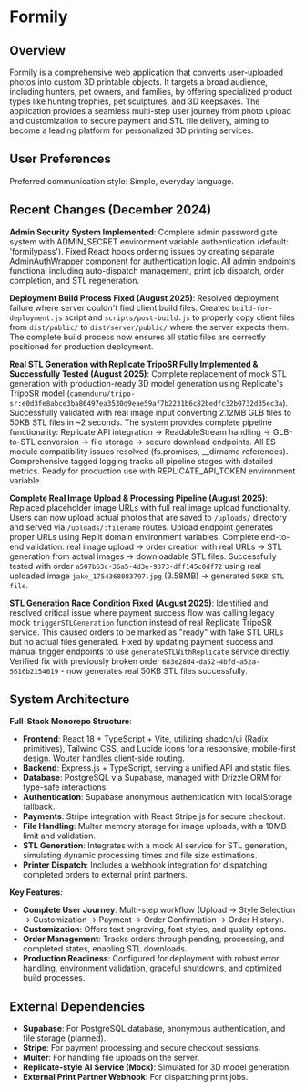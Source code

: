 # Formily

## Overview
Formily is a comprehensive web application that converts user-uploaded photos into custom 3D printable objects. It targets a broad audience, including hunters, pet owners, and families, by offering specialized product types like hunting trophies, pet sculptures, and 3D keepsakes. The application provides a seamless multi-step user journey from photo upload and customization to secure payment and STL file delivery, aiming to become a leading platform for personalized 3D printing services.

## User Preferences
Preferred communication style: Simple, everyday language.

## Recent Changes (December 2024)
**Admin Security System Implemented**: Complete admin password gate system with ADMIN_SECRET environment variable authentication (default: 'formilypass'). Fixed React hooks ordering issues by creating separate AdminAuthWrapper component for authentication logic. All admin endpoints functional including auto-dispatch management, print job dispatch, order completion, and STL regeneration.

**Deployment Build Process Fixed (August 2025)**: Resolved deployment failure where server couldn't find client build files. Created `build-for-deployment.js` script and `scripts/post-build.js` to properly copy client files from `dist/public/` to `dist/server/public/` where the server expects them. The complete build process now ensures all static files are correctly positioned for production deployment.

**Real STL Generation with Replicate TripoSR Fully Implemented & Successfully Tested (August 2025)**: Complete replacement of mock STL generation with production-ready 3D model generation using Replicate's TripoSR model (`camenduru/tripo-sr:e0d3fe8abce3ba86497ea3530d9eae59af7b2231b6c82bedfc32b0732d35ec3a`). Successfully validated with real image input converting 2.12MB GLB files to 50KB STL files in ~2 seconds. The system provides complete pipeline functionality: Replicate API integration → ReadableStream handling → GLB-to-STL conversion → file storage → secure download endpoints. All ES module compatibility issues resolved (fs.promises, __dirname references). Comprehensive tagged logging tracks all pipeline stages with detailed metrics. Ready for production use with REPLICATE_API_TOKEN environment variable.

**Complete Real Image Upload & Processing Pipeline (August 2025)**: Replaced placeholder image URLs with full real image upload functionality. Users can now upload actual photos that are saved to `/uploads/` directory and served via `/uploads/:filename` routes. Upload endpoint generates proper URLs using Replit domain environment variables. Complete end-to-end validation: real image upload → order creation with real URLs → STL generation from actual images → downloadable STL files. Successfully tested with order `a507b63c-36a5-4d3e-9373-dff145c0df72` using real uploaded image `jake_1754368083797.jpg` (3.58MB) → generated `50KB STL file`.

**STL Generation Race Condition Fixed (August 2025)**: Identified and resolved critical issue where payment success flow was calling legacy mock `triggerSTLGeneration` function instead of real Replicate TripoSR service. This caused orders to be marked as "ready" with fake STL URLs but no actual files generated. Fixed by updating payment success and manual trigger endpoints to use `generateSTLWithReplicate` service directly. Verified fix with previously broken order `683e28d4-da52-4bfd-a52a-5616b2154619` - now generates real 50KB STL files successfully.

## System Architecture
**Full-Stack Monorepo Structure**:
- **Frontend**: React 18 + TypeScript + Vite, utilizing shadcn/ui (Radix primitives), Tailwind CSS, and Lucide icons for a responsive, mobile-first design. Wouter handles client-side routing.
- **Backend**: Express.js + TypeScript, serving a unified API and static files.
- **Database**: PostgreSQL via Supabase, managed with Drizzle ORM for type-safe interactions.
- **Authentication**: Supabase anonymous authentication with localStorage fallback.
- **Payments**: Stripe integration with React Stripe.js for secure checkout.
- **File Handling**: Multer memory storage for image uploads, with a 10MB limit and validation.
- **STL Generation**: Integrates with a mock AI service for STL generation, simulating dynamic processing times and file size estimations.
- **Printer Dispatch**: Includes a webhook integration for dispatching completed orders to external print partners.

**Key Features**:
- **Complete User Journey**: Multi-step workflow (Upload → Style Selection → Customization → Payment → Order Confirmation → Order History).
- **Customization**: Offers text engraving, font styles, and quality options.
- **Order Management**: Tracks orders through pending, processing, and completed states, enabling STL downloads.
- **Production Readiness**: Configured for deployment with robust error handling, environment validation, graceful shutdowns, and optimized build processes.

## External Dependencies
- **Supabase**: For PostgreSQL database, anonymous authentication, and file storage (planned).
- **Stripe**: For payment processing and secure checkout sessions.
- **Multer**: For handling file uploads on the server.
- **Replicate-style AI Service (Mock)**: Simulated for 3D model generation.
- **External Print Partner Webhook**: For dispatching print jobs.